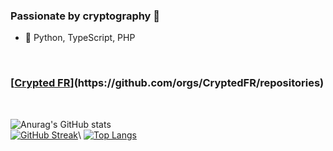 ### Passionate by cryptography 🧪

 - 🔭 Python, TypeScript, PHP
<br/>

### [[Crypted FR](https://github.com/[CryptedFR](https://github.com/orgs/CryptedFR/repositories))](https://github.com/orgs/CryptedFR/repositories)

<br/>

![Anurag's GitHub stats](https://github-readme-stats.vercel.app/api?username=clement-caillat&show_icons=true&theme=dark&locale=fr&hide_border=true)\
[![GitHub Streak](https://github-readme-streak-stats.herokuapp.com?user=clement-caillat&theme=dark&hide_border=true&locale=fr&date_format=j%20M%5B%20Y%5D=)]([https://github.com/clement-caillat](https://github.com/anuraghazra/github-readme-stats))\
[![Top Langs](https://github-readme-stats.vercel.app/api/top-langs/?username=clement-caillat&layout=compact&locale=fr&theme=dark&hide_border=true)]([https://github.com/clement-caillat/github-readme-stats](https://github.com/anuraghazra/github-readme-stats))

